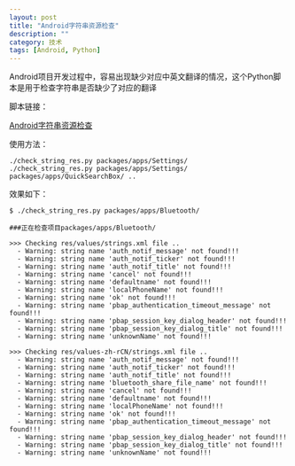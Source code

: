 ```yaml
---
layout: post
title: "Android字符串资源检查"
description: ""
category: 技术
tags: [Android, Python]
---
```


Android项目开发过程中，容易出现缺少对应中英文翻译的情况，这个Python脚本是用于检查字符串是否缺少了对应的翻译

脚本链接：

[Android字符串资源检查](htps://gist.github.com/scue/0ad950803038d9eab634)

使用方法：

    ./check_string_res.py packages/apps/Settings/
    ./check_string_res.py packages/apps/Settings/ packages/apps/QuickSearchBox/ ..

效果如下：

    $ ./check_string_res.py packages/apps/Bluetooth/

    ###正在检查项目packages/apps/Bluetooth/

    >>> Checking res/values/strings.xml file ..
      - Warning: string name 'auth_notif_message' not found!!!
      - Warning: string name 'auth_notif_ticker' not found!!!
      - Warning: string name 'auth_notif_title' not found!!!
      - Warning: string name 'cancel' not found!!!
      - Warning: string name 'defaultname' not found!!!
      - Warning: string name 'localPhoneName' not found!!!
      - Warning: string name 'ok' not found!!!
      - Warning: string name 'pbap_authentication_timeout_message' not found!!!
      - Warning: string name 'pbap_session_key_dialog_header' not found!!!
      - Warning: string name 'pbap_session_key_dialog_title' not found!!!
      - Warning: string name 'unknownName' not found!!!

    >>> Checking res/values-zh-rCN/strings.xml file ..
      - Warning: string name 'auth_notif_message' not found!!!
      - Warning: string name 'auth_notif_ticker' not found!!!
      - Warning: string name 'auth_notif_title' not found!!!
      - Warning: string name 'bluetooth_share_file_name' not found!!!
      - Warning: string name 'cancel' not found!!!
      - Warning: string name 'defaultname' not found!!!
      - Warning: string name 'localPhoneName' not found!!!
      - Warning: string name 'ok' not found!!!
      - Warning: string name 'pbap_authentication_timeout_message' not found!!!
      - Warning: string name 'pbap_session_key_dialog_header' not found!!!
      - Warning: string name 'pbap_session_key_dialog_title' not found!!!
      - Warning: string name 'unknownName' not found!!!
